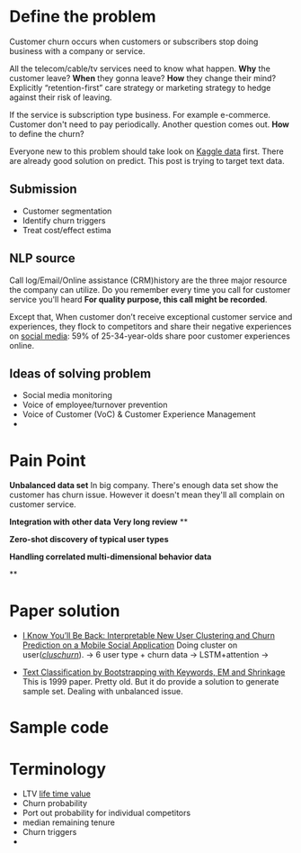 # Define the problem
Customer churn occurs when customers or subscribers stop doing business with a company or service. 

All the telecom/cable/tv services need to know what happen. 
**Why** the customer leave?
**When** they gonna leave? 
**How** they change their mind? Explicitly “retention-first” care strategy or marketing strategy to hedge against their risk of leaving.

If the service is subscription type business. For example e-commerce. Customer don't need to pay periodically. Another question comes out.
**How** to define the churn?

Everyone new to this problem should take look on [Kaggle data](https://www.kaggle.com/blastchar/telco-customer-churn) first. There are already good solution on predict. This post is trying to target text data.
## Submission
- Customer segmentation
- Identify churn triggers
- Treat cost/effect estima
## NLP source
Call log/Email/Online assistance (CRM)history are the three major resource the company can utilize. Do you remember every time you call for customer service you'll heard **For quality purpose, this call might be recorded**. 

Except that, When customer don’t receive exceptional customer service and experiences, they flock to competitors and share their negative experiences on [social media](https://www.salesforce.com/blog/2015/01/ten-customer-service-stats-what-they-mean-your-contact-center-gp.html): 59% of 25-34-year-olds share poor customer experiences online.

## Ideas of solving problem
- Social media monitoring
- Voice of employee/turnover prevention
- Voice of Customer (VoC) & Customer Experience Management
- 

# Pain Point
**Unbalanced data set**
In big company. There's enough data set show the customer has churn issue. However it doesn't mean they'll all complain on customer service.

**Integration with other data**
**Very long review**
**

**Zero-shot discovery of typical user types**

**Handling correlated multi-dimensional behavior data**

**
# Paper solution
- [I Know You’ll Be Back: Interpretable New User Clustering and Churn Prediction on a Mobile Social Application](http://hanj.cs.illinois.edu/pdf/kdd18_cyang.pdf)
Doing cluster on user([*cluschurn*]([https://github.com/yangji9181/ClusChurn](https://github.com/yangji9181/ClusChurn))). -> 6 user type + churn data -> LSTM+attention ->

- [Text Classification by Bootstrapping with Keywords, EM and Shrinkage](https://www.aclweb.org/anthology/W99-0908.pdf) 
	This is 1999 paper. Pretty old. But it do provide a solution to generate sample set. Dealing with unbalanced issue.
# Sample code

# Terminology
- LTV [life time value](https://baike.baidu.com/item/LTV/10692626)
- Churn probability
- Port out probability for individual competitors
- median remaining tenure
- Churn triggers
- 
<!--stackedit_data:
eyJoaXN0b3J5IjpbLTE4ODE3ODc0MCw2MzM2NTE4MjQsLTEyNj
gxNTkyMDAsLTM3MDczMjMzOCwtMTA3NzM0OTMxMiw5NTgxNDM3
MDEsNjcwMjQ1MTE3LDY5MzQ1MDE2NCw1MDkyMjIwODksLTE3NT
AwMzQ5MjJdfQ==
-->
